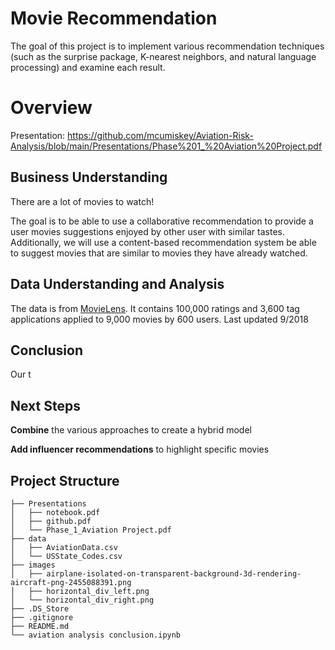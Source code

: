 
# Movie Recommendation 
The goal of this project is to implement various recommendation techniques (such as the surprise package, K-nearest neighbors, and natural language processing) and examine each result. 

# Overview
Presentation: https://github.com/mcumiskey/Aviation-Risk-Analysis/blob/main/Presentations/Phase%201_%20Aviation%20Project.pdf


## Business Understanding
There are a lot of movies to watch! 

The goal is to be able to use a collaborative recommendation to provide a user movies suggestions enjoyed by other user with similar tastes. Additionally, we will use a content-based recommendation system be able to suggest movies that are similar to movies they have already watched. 

## Data Understanding and Analysis

The data is from [MovieLens](https://grouplens.org/datasets/movielens/latest/). It contains 100,000 ratings and 3,600 tag applications applied to 9,000 movies by 600 users. Last updated 9/2018


## Conclusion
Our t
   

## Next Steps 
**Combine** the various approaches to create a hybrid model 

**Add influencer recommendations** to highlight specific movies 


## Project Structure 
```
├── Presentations
│   ├── notebook.pdf
│   ├── github.pdf
│   └── Phase_1_Aviation Project.pdf
├── data
│   ├── AviationData.csv
│   └── USState_Codes.csv
├── images
│   ├── airplane-isolated-on-transparent-background-3d-rendering-aircraft-png-2455088391.png
│   ├── horizontal_div_left.png
│   └── horizontal_div_right.png
├── .DS_Store
├── .gitignore
├── README.md
└── aviation analysis conclusion.ipynb
```